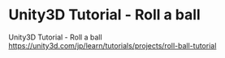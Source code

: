 # Unity3D Tutorial - Roll a ball
Unity3D Tutorial - Roll a ball
https://unity3d.com/jp/learn/tutorials/projects/roll-ball-tutorial
